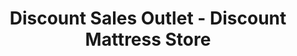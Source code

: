 ---
title: "Discount Sales Outlet - Discount Mattress Store"
url: /mission/discount-sales-outlet-discount-mattress-store/
shop: bed
---